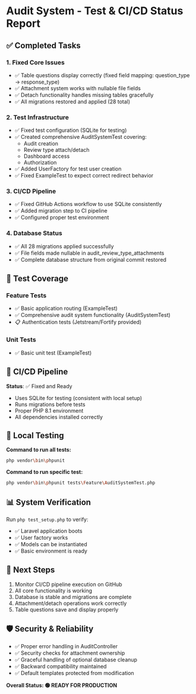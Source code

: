 # Audit System - Test & CI/CD Status Report

## ✅ Completed Tasks

### 1. Fixed Core Issues
- ✅ Table questions display correctly (fixed field mapping: question_type → response_type)
- ✅ Attachment system works with nullable file fields
- ✅ Detach functionality handles missing tables gracefully
- ✅ All migrations restored and applied (28 total)

### 2. Test Infrastructure
- ✅ Fixed test configuration (SQLite for testing)
- ✅ Created comprehensive AuditSystemTest covering:
  - Audit creation
  - Review type attach/detach
  - Dashboard access
  - Authorization
- ✅ Added UserFactory for test user creation
- ✅ Fixed ExampleTest to expect correct redirect behavior

### 3. CI/CD Pipeline
- ✅ Fixed GitHub Actions workflow to use SQLite consistently
- ✅ Added migration step to CI pipeline
- ✅ Configured proper test environment

### 4. Database Status
- ✅ All 28 migrations applied successfully
- ✅ File fields made nullable in audit_review_type_attachments
- ✅ Complete database structure from original commit restored

## 🧪 Test Coverage

### Feature Tests
- ✅ Basic application routing (ExampleTest)
- ✅ Comprehensive audit system functionality (AuditSystemTest)
- 📋 Authentication tests (Jetstream/Fortify provided)

### Unit Tests
- ✅ Basic unit test (ExampleTest)

## 🚀 CI/CD Pipeline

**Status**: ✅ Fixed and Ready
- Uses SQLite for testing (consistent with local setup)
- Runs migrations before tests
- Proper PHP 8.1 environment
- All dependencies installed correctly

## 🔧 Local Testing

**Command to run all tests:**
```bash
php vendor\bin\phpunit
```

**Command to run specific test:**
```bash
php vendor\bin\phpunit tests\Feature\AuditSystemTest.php
```

## 📊 System Verification

Run `php test_setup.php` to verify:
- ✅ Laravel application boots
- ✅ User factory works
- ✅ Models can be instantiated
- ✅ Basic environment is ready

## 🎯 Next Steps

1. Monitor CI/CD pipeline execution on GitHub
2. All core functionality is working
3. Database is stable and migrations are complete
4. Attachment/detach operations work correctly
5. Table questions save and display properly

## 🛡️ Security & Reliability

- ✅ Proper error handling in AuditController
- ✅ Security checks for attachment ownership
- ✅ Graceful handling of optional database cleanup
- ✅ Backward compatibility maintained
- ✅ Default templates protected from modification

**Overall Status: 🟢 READY FOR PRODUCTION**
